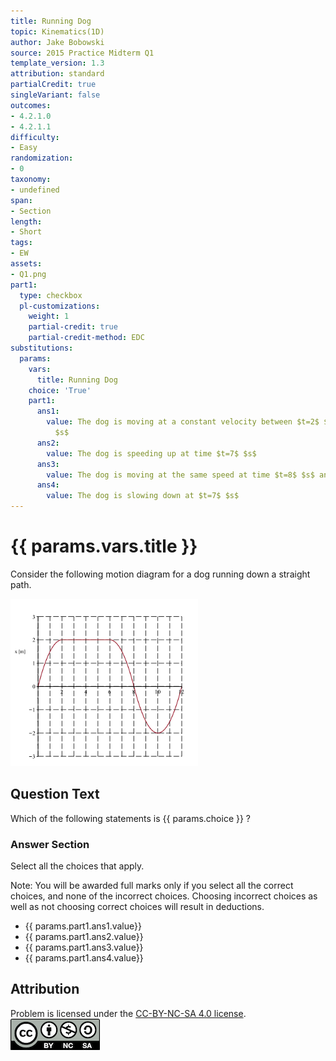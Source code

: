 ```yaml
---
title: Running Dog
topic: Kinematics(1D)
author: Jake Bobowski
source: 2015 Practice Midterm Q1
template_version: 1.3
attribution: standard
partialCredit: true
singleVariant: false
outcomes:
- 4.2.1.0
- 4.2.1.1
difficulty:
- Easy
randomization:
- 0
taxonomy:
- undefined
span:
- Section
length:
- Short
tags:
- EW
assets:
- Q1.png
part1:
  type: checkbox
  pl-customizations:
    weight: 1
    partial-credit: true
    partial-credit-method: EDC
substitutions:
  params:
    vars:
      title: Running Dog
    choice: 'True'
    part1:
      ans1:
        value: The dog is moving at a constant velocity between $t=2$ $s$ and $t=6$
          $s$
      ans2:
        value: The dog is speeding up at time $t=7$ $s$
      ans3:
        value: The dog is moving at the same speed at time $t=8$ $s$ and $t=10$ $s$
      ans4:
        value: The dog is slowing down at $t=7$ $s$
---
```

# {{ params.vars.title }}
Consider the following motion diagram for a dog running down a straight path.

<img src="Q1.png" alt = "A displacement time graph showing the dog increasing by 2 meters from t equals 0 seconds to t equals 2 seconds. The dog is not moving from t equals 2 seconds to t equals 6 seconds. The dog decreases 2 meters from t equals 6 seconds to t equals 8 seconds. The dog decreases to negative 2 meters from t equals 8 second to t equals 10 seconds. The dog increases 2 meters from t equals 10 seconds to t equals 12 seconds." width = 300>

## Question Text

Which of the following statements is {{ params.choice }} ?

### Answer Section

Select all the choices that apply.

Note: You will be awarded full marks only if you select all the correct choices, and none of the incorrect choices. Choosing incorrect choices as well as not choosing correct choices will result in deductions.

- {{ params.part1.ans1.value}}
- {{ params.part1.ans2.value}}
- {{ params.part1.ans3.value}}
- {{ params.part1.ans4.value}}

## Attribution

Problem is licensed under the [CC-BY-NC-SA 4.0 license](https://creativecommons.org/licenses/by-nc-sa/4.0/).<br> ![The Creative Commons 4.0 license requiring attribution-BY, non-commercial-NC, and share-alike-SA license.](https://raw.githubusercontent.com/firasm/bits/master/by-nc-sa.png)
